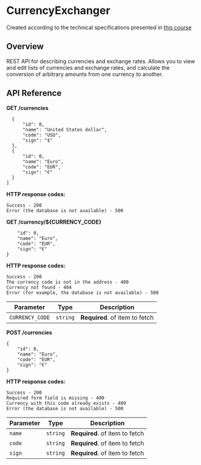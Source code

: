 # CurrencyExchanger
Created according to the technical specifications presented in [this course](https://zhukovsd.github.io/java-backend-learning-course/Projects/CurrencyExchange/)
## Overview
REST API for describing currencies and exchange rates. Allows you to view and edit lists of currencies and exchange rates, and calculate the conversion of arbitrary amounts from one currency to another.
## API Reference
**GET /currencies**
  ```[
    {
        "id": 0,
        "name": "United States dollar",
        "code": "USD",
        "sign": "$"
    },   
    {
        "id": 0,
        "name": "Euro",
        "code": "EUR",
        "sign": "€"
    }
  ]
```
**HTTP response codes:**
```
Success - 200
Error (the database is not available) - 500
```
**GET /currency/${CURRENCY_CODE}**
```{
    "id": 0,
    "name": "Euro",
    "code": "EUR",
    "sign": "€"
}
```
**HTTP response codes:**
```
Success - 200
The currency code is not in the address - 400
Currency not found - 404
Error (for example, the database is not available) - 500
```
|Parameter|Type|Description|
|---------|----|-----------|
|`CURRENCY_CODE`|`string`|**Required**. of item to fetch|
**POST /currencies**
```
{
    "id": 0,
    "name": "Euro",
    "code": "EUR",
    "sign": "€"
}
```
**HTTP response codes:**
```
Success - 200
Required form field is missing - 400
Currency with this code already exists - 409
Error (the database is not available) - 500
```
|Parameter|Type|Description|
|---------|----|-----------|
|`name`|`string`|**Required**. of item to fetch|
|`code`|`string`|**Required**. of item to fetch|
|`sign`|`string`|**Required**. of item to fetch|
